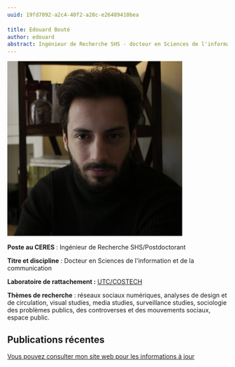 ```yaml
---
uuid: 19fd7092-a2c4-40f2-a28c-e26489410bea

title: Edouard Bouté
author: edouard
abstract: Ingénieur de Recherche SHS - docteur en Sciences de l'information et de la communication
---
```


![](boute_edouard.jpg)

**Poste au CERES** : Ingénieur de Recherche SHS/Postdoctorant

**Titre et discipline** : Docteur en Sciences de l'information et de la communication

**Laboratoire de rattachement :** [UTC/COSTECH](https://www.costech.utc.fr/)

**Thèmes de recherche** : réseaux sociaux numériques, analyses de design et de circulation, visual studies, media studies, surveillance studies, sociologie des problèmes publics, des controverses et des mouvements sociaux, espace public.

## Publications récentes

[Vous pouvez consulter mon site web pour les informations à jour](https://edouardboute.github.io)

